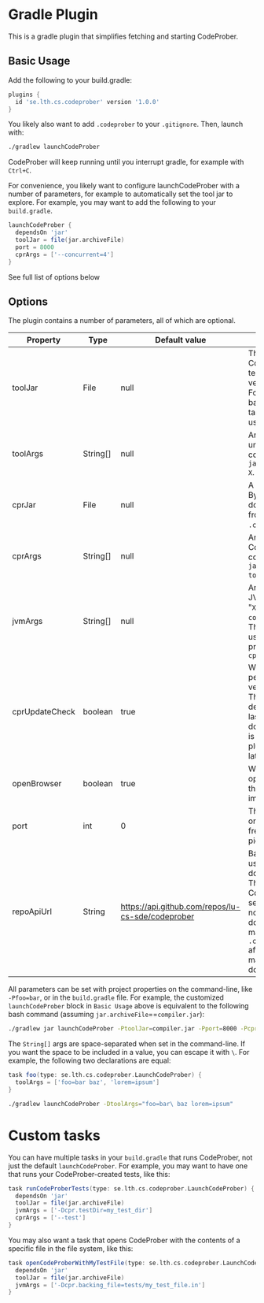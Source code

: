 # Gradle Plugin

This is a gradle plugin that simplifies fetching and starting CodeProber.

## Basic Usage

Add the following to your build.gradle:
```gradle
plugins {
  id 'se.lth.cs.codeprober' version '1.0.0'
}
```

You likely also want to add `.codeprober` to your `.gitignore`.
Then, launch with:
```bash
./gradlew launchCodeProber
```

CodeProber will keep running until you interrupt gradle, for example with `Ctrl+C`.

For convenience, you likely want to configure launchCodeProber with a number of parameters, for example to automatically set the tool jar to explore.
For example, you may want to add the following to your `build.gradle`.

```gradle
launchCodeProber {
  dependsOn 'jar'
  toolJar = file(jar.archiveFile)
  port = 8000
  cprArgs = ['--concurrent=4']
}
```

See full list of options below

## Options

The plugin contains a number of parameters, all of which are optional.

| Property       | Type     | Default value                                     | Description |
| -------------- | -------- | ------------------------------------------------- | ----------- |
| toolJar        | File     | null                                              | The tool to explore with CodeProber. This is technically optional, but you very likely want to set this. For example, you can set it based on the output of a `jar` task, as shown in basic usage above. |
| toolArgs       | String[] | null                                              | Arguments to pass to the underlying tool. This corresponds to "`X`" in `java -jar codeprober.jar toolJar X`. |
| cprJar         | File     | null                                              | A codeprober.jar file to use. By default, this plugin will download the latest release from github and save it in `.codeprober/codeprober.jar`. |
| cprArgs        | String[] | null                                              | Arguments to pass to CodeProber. This corresponds to "`X`" in `java -jar codeprober.jar X toolJar`. |
| jvmArgs        | String[] | null                                              | Arguments to pass to the JVM. This corresponds to "`X`" in `java X -jar codeprober.jar toolJar`. This can for example be used to set system properties, such as `cpr.backing_file` |
| cprUpdateCheck | boolean  | true                                              | Whether or not to periodically check for new versions of CodeProber. This is done once a week by default, i.e when the lastModified of the downloaded `codeprober.jar` is over a week old, the plugin will try to retrieve the latest jar from github. |
| openBrowser    | boolean  | true                                              | Whether to automatically open a web browser with the the CodeProber URL immediately after starting. |
| port           | int      | 0                                                 | The port to serve requests on. If set to 0, then a random free port is automatically picked. |
| repoApiUrl     | String   | https://api.github.com/repos/lu-cs-sde/codeprober | Base url for the API requests used for fetching and downloading CodeProber. This can be used to run CodeProber forks. Note that setting this does not remove nor invalidate the currently downloaded cache, so you may want to `rm .codeprober/codeprober.jar` after setting this, just to make sure the correct fork is downloaded. |

All parameters can be set with project properties on the command-line, like `-Pfoo=bar`, or in the `build.gradle` file.
For example, the customized `launchCodeProber` block in `Basic Usage` above is equivalent to the following bash command (assuming `jar.archiveFile`==`compiler.jar`):
```bash
./gradlew jar launchCodeProber -PtoolJar=compiler.jar -Pport=8000 -PcprArgs="--concurrent=4"
```

The `String[]` args are space-separated when set in the command-line.
If you want the space to be included in a value, you can escape it with `\`.
For example, the following two declarations are equal:
```gradle
task foo(type: se.lth.cs.codeprober.LaunchCodeProber) {
  toolArgs = ['foo=bar baz', 'lorem=ipsum']
}
```
```bash
./gradlew launchCodeProber -DtoolArgs="foo=bar\ baz lorem=ipsum"
```

# Custom tasks

You can have multiple tasks in your `build.gradle` that runs CodeProber, not just the default `launchCodeProber`.
For example, you may want to have one that runs your CodeProber-created tests, like this:

```gradle
task runCodeProberTests(type: se.lth.cs.codeprober.LaunchCodeProber) {
  dependsOn 'jar'
  toolJar = file(jar.archiveFile)
  jvmArgs = ['-Dcpr.testDir=my_test_dir']
  cprArgs = ['--test']
}
```

You may also want a task that opens CodeProber with the contents of a specific file in the file system, like this:
```gradle
task openCodeProberWithMyTestFile(type: se.lth.cs.codeprober.LaunchCodeProber) {
  dependsOn 'jar'
  toolJar = file(jar.archiveFile)
  jvmArgs = ['-Dcpr.backing_file=tests/my_test_file.in']
}
```

